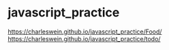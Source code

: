 # javascript_practice
https://charleswein.github.io/javascript_practice/Food/
https://charleswein.github.io/javascript_practice/todo/
